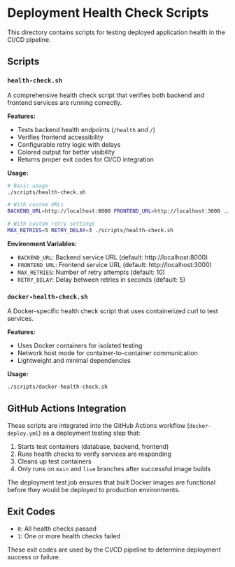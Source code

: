 # Deployment Health Check Scripts

This directory contains scripts for testing deployed application health in the CI/CD pipeline.

## Scripts

### `health-check.sh`

A comprehensive health check script that verifies both backend and frontend services are running correctly.

**Features:**

- Tests backend health endpoints (`/health` and `/`)
- Verifies frontend accessibility
- Configurable retry logic with delays
- Colored output for better visibility
- Returns proper exit codes for CI/CD integration

**Usage:**

```bash
# Basic usage
./scripts/health-check.sh

# With custom URLs
BACKEND_URL=http://localhost:8000 FRONTEND_URL=http://localhost:3000 ./scripts/health-check.sh

# With custom retry settings
MAX_RETRIES=5 RETRY_DELAY=3 ./scripts/health-check.sh
```

**Environment Variables:**

- `BACKEND_URL`: Backend service URL (default: http://localhost:8000)
- `FRONTEND_URL`: Frontend service URL (default: http://localhost:3000)
- `MAX_RETRIES`: Number of retry attempts (default: 10)
- `RETRY_DELAY`: Delay between retries in seconds (default: 5)

### `docker-health-check.sh`

A Docker-specific health check script that uses containerized curl to test services.

**Features:**

- Uses Docker containers for isolated testing
- Network host mode for container-to-container communication
- Lightweight and minimal dependencies

**Usage:**

```bash
./scripts/docker-health-check.sh
```

## GitHub Actions Integration

These scripts are integrated into the GitHub Actions workflow (`docker-deploy.yml`) as a deployment testing step that:

1. Starts test containers (database, backend, frontend)
2. Runs health checks to verify services are responding
3. Cleans up test containers
4. Only runs on `main` and `live` branches after successful image builds

The deployment test job ensures that built Docker images are functional before they would be deployed to production environments.

## Exit Codes

- `0`: All health checks passed
- `1`: One or more health checks failed

These exit codes are used by the CI/CD pipeline to determine deployment success or failure.
